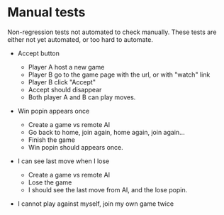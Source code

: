 # Manual tests

Non-regression tests not automated to check manually.
These tests are either not yet automated, or too hard to automate.

- Accept button
    - Player A host a new game
    - Player B go to the game page with the url, or with "watch" link
    - Player B click "Accept"
    - Accept should disappear
    - Both player A and B can play moves.

- Win popin appears once
    - Create a game vs remote AI
    - Go back to home, join again, home again, join again...
    - Finish the game
    - Win popin should appears once.

- I can see last move when I lose
    - Create a game vs remote AI
    - Lose the game
    - I should see the last move from AI, and the lose popin.

- I cannot play against myself, join my own game twice
